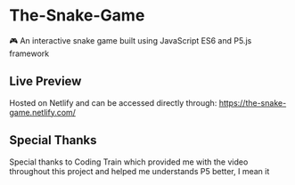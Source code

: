 # The-Snake-Game
🎮 An interactive snake game built using JavaScript ES6 and P5.js framework

## Live Preview
Hosted on Netlify and can be accessed directly through: https://the-snake-game.netlify.com/

## Special Thanks
Special thanks to Coding Train which provided me with the video throughout this project and helped me understands P5 better, I mean it
